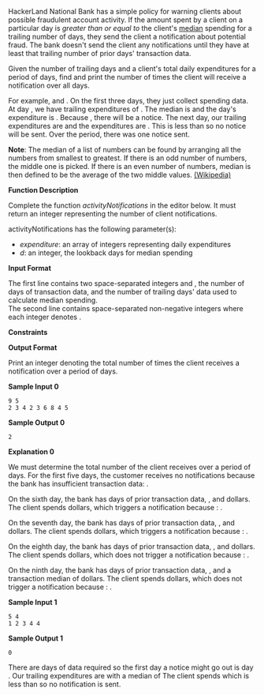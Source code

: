 HackerLand National Bank has a simple policy for warning clients about possible fraudulent
account activity. If the amount spent by a client on a particular day is _greater than or
equal to_ the client's [median](https://en.wikipedia.org/wiki/Median) spending for a
trailing number of days, they send the client a notification about potential fraud. The
bank doesn't send the client any notifications until they have at least that trailing
number of prior days' transaction data.

Given the number of trailing days and a client's total daily expenditures for a period of
days, find and print the number of times the client will receive a notification over all
days.

For example, and . On the first three days, they just collect spending data. At day , we
have trailing expenditures of . The median is and the day's expenditure is . Because ,
there will be a notice. The next day, our trailing expenditures are and the expenditures
are . This is less than so no notice will be sent. Over the period, there was one notice
sent.

**Note**: The median of a list of numbers can be found by arranging all the numbers from
smallest to greatest. If there is an odd number of numbers, the middle one is picked. If
there is an even number of numbers, median is then defined to be the average of the two
middle values. [(Wikipedia)](https://en.wikipedia.org/wiki/Median#Basic_procedure)

**Function Description**

Complete the function _activityNotifications_ in the editor below. It must return an
integer representing the number of client notifications.

activityNotifications has the following parameter(s):

- _expenditure_: an array of integers representing daily expenditures
- _d_: an integer, the lookback days for median spending

**Input Format**

The first line contains two space-separated integers and , the number of days of
transaction data, and the number of trailing days' data used to calculate median
spending.  
The second line contains space-separated non-negative integers where each integer denotes
.

**Constraints**

**Output Format**

Print an integer denoting the total number of times the client receives a notification
over a period of days.

**Sample Input 0**

    9 5
    2 3 4 2 3 6 8 4 5

**Sample Output 0**

    2

**Explanation 0**

We must determine the total number of the client receives over a period of days. For the
first five days, the customer receives no notifications because the bank has insufficient
transaction data: .

On the sixth day, the bank has days of prior transaction data, , and dollars. The client
spends dollars, which triggers a notification because : .

On the seventh day, the bank has days of prior transaction data, , and dollars. The client
spends dollars, which triggers a notification because : .

On the eighth day, the bank has days of prior transaction data, , and dollars. The client
spends dollars, which does not trigger a notification because : .

On the ninth day, the bank has days of prior transaction data, , and a transaction median
of dollars. The client spends dollars, which does not trigger a notification because : .

**Sample Input 1**

    5 4
    1 2 3 4 4

**Sample Output 1**

    0

There are days of data required so the first day a notice might go out is day . Our
trailing expenditures are with a median of The client spends which is less than so no
notification is sent.
